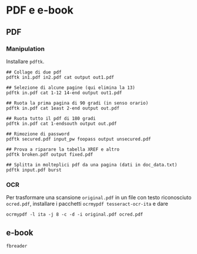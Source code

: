# PDF e e-book

## PDF

### Manipulation
Installare `pdftk`.
```
## Collage di due pdf
pdftk in1.pdf in2.pdf cat output out1.pdf

## Selezione di alcune pagine (qui elimina la 13)
pdftk in.pdf cat 1-12 14-end output out1.pdf

## Ruota la prima pagina di 90 gradi (in senso orario)
pdftk in.pdf cat 1east 2-end output out.pdf

## Ruota tutto il pdf di 180 gradi
pdftk in.pdf cat 1-endsouth output out.pdf

## Rimozione di password
pdftk secured.pdf input_pw foopass output unsecured.pdf

## Prova a riparare la tabella XREF e altro
pdftk broken.pdf output fixed.pdf

## Splitta in molteplici pdf da una pagina (dati in doc_data.txt)
pdftk input.pdf burst
```

### OCR
Per trasformare una scansione `original.pdf` in un file con testo
riconosciuto `ocred.pdf`, installare i pacchetti `ocrmypdf
tesseract-ocr-ita` e dare
```
ocrmypdf -l ita -j 8 -c -d -i original.pdf ocred.pdf
```


## e-book
`fbreader`
